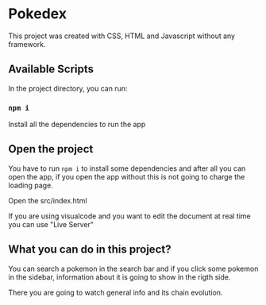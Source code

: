 # Pokedex
This project was created with CSS, HTML and Javascript without any framework.

## Available Scripts

In the project directory, you can run:

### `npm i`

Install all the dependencies to run the app

## Open the project

You have to run `npm i` to install some dependencies and after all you can open the app, if you open the app without this is not going to charge the loading page.


Open the src/index.html

If you are using visualcode and you want to edit the document at real time you can use "Live Server"


## What you can do in this project?

You can search a pokemon in the search bar and if you click some pokemon in the sidebar, information about it is going to show in the rigth side.

There you are going to watch general info and its chain evolution.
